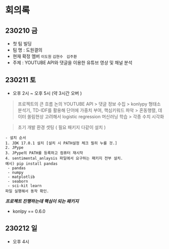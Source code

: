 # 회의록 

## 230210 금 
- 첫 팀 빌딩 
- 팀 명 : 도원결의 
- 현재 확정 멤버  ```이도원``` ```김현수 ``` ```김주환```
- 주제 : YOUTUBE API와 댓글을 이용한 유튜브 영상 및 채널 분석 

## 230211 토 
- 오후 2시 ~ 오후 5시 (약 3시간 오버 )

> 프로젝트의 큰 흐름 논의
YOUTUBE API > 댓글 정보 수집 > konlypy 형태소분석기, TD-IDF를 활용해 단어에 가중치 부여, 핵심키워드 파악 > 혼동행렬, 데이터 쏠림현상 고려해서 logistic regression 머신러닝 학습 > 각종 수치 시각화 

> 초기 개발 환경 셋팅 ( 필요 패키지 다같이 설치 )
```
- 설치 순서
1. JDK 17.0.1 설치 [설치 시 PATH설정 체크 필히 누를 것.]
2. JPype 
3. JPype의 PATH를 등록하고 컴퓨터 재시작
4. sentimental_anlaysis 파일에서 요구하는 패키지 전부 설치.
예시) pip install pandas
 - pandas
 - numpy
 - matplotlib
 - seaborn
 - sci-kit learn 
파일 실행해서 동작 확인.
```
***프로젝트 진행하는데 핵심이 되는 패키지***
- konlpy == 0.6.0 

## 230212 일 
- 오후 4시 